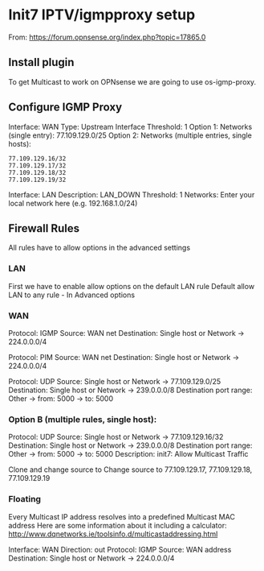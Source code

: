 # Init7 IPTV/igmpproxy setup

From: https://forum.opnsense.org/index.php?topic=17865.0

## Install plugin

To get Multicast to work on OPNsense we are going to use os-igmp-proxy.

## Configure IGMP Proxy

Interface: WAN
Type: Upstream Interface
Threshold: 1
Option 1: Networks (single entry): 77.109.129.0/25
Option 2: Networks (multiple entries, single hosts):

```
77.109.129.16/32
77.109.129.17/32
77.109.129.18/32
77.109.129.19/32
```

Interface: LAN
Description: LAN_DOWN
Threshold: 1
Networks: Enter your local network here (e.g. 192.168.1.0/24)

## Firewall Rules

All rules have to allow options in the advanced settings

### LAN

First we have to enable allow options on the default LAN rule Default allow LAN to any rule - In Advanced options

### WAN

Protocol: IGMP
Source: WAN net
Destination: Single host or Network -> 224.0.0.0/4

Protocol: PIM
Source: WAN net
Destination: Single host or Network -> 224.0.0.0/4

Protocol: UDP
Source: Single host or Network -> 77.109.129.0/25
Destination: Single host or Network -> 239.0.0.0/8
Destination port range: Other -> from: 5000 -> to: 5000

### Option B (multiple rules, single host):

Protocol: UDP
Source: Single host or Network -> 77.109.129.16/32
Destination: Single host or Network -> 239.0.0.0/8
Destination port range: Other -> from: 5000 -> to: 5000
Description: init7: Allow Multicast Traffic

Clone and change source to Change source to 77.109.129.17, 77.109.129.18, 77.109.129.19

### Floating

Every Multicast IP address resolves into a predefined Multicast MAC address
Here are some information about it including a calculator: http://www.dqnetworks.ie/toolsinfo.d/multicastaddressing.html

Interface: WAN
Direction: out
Protocol: IGMP
Source: WAN address
Destination: Single host or Network -> 224.0.0.0/4
